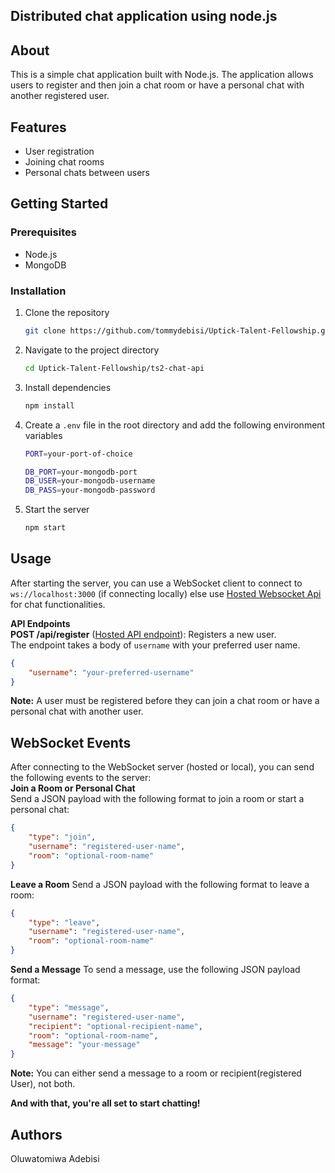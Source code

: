 ## Distributed chat application using node.js
## About

This is a simple chat application built with Node.js. The application allows users to register and then join a chat room or have a personal chat with another registered user.

## Features

- User registration
- Joining chat rooms
- Personal chats between users

## Getting Started

### Prerequisites

- Node.js
- MongoDB

### Installation

1. Clone the repository
   ```bash
   git clone https://github.com/tommydebisi/Uptick-Talent-Fellowship.git
2. Navigate to the project directory
    ```bash
    cd Uptick-Talent-Fellowship/ts2-chat-api
    ```
3. Install dependencies
    ```bash
    npm install
    ```
4. Create a `.env` file in the root directory and add the following environment variables
    ```bash
    PORT=your-port-of-choice

    DB_PORT=your-mongodb-port
    DB_USER=your-mongodb-username
    DB_PASS=your-mongodb-password
    ```
5. Start the server
    ```bash
    npm start
    ```

## Usage
After starting the server, you can use a WebSocket client to connect to `ws://localhost:3000` (if connecting locally) else use [Hosted Websocket Api](ws://simple-chat-app-qo54.onrender.com) for chat functionalities.

**API Endpoints** </br>
**POST /api/register** ([Hosted API endpoint](https://simple-chat-app-qo54.onrender.com/api/register)): Registers a new user. <br>
The endpoint takes a body of `username` with your preferred user name.
```json
{
    "username": "your-preferred-username"
}
``` 
**Note:** A user must be registered before they can join a chat room or have a personal chat with another user.

## WebSocket Events
After connecting to the WebSocket server (hosted or local), you can send the following events to the server: <br>
**Join a Room or Personal Chat** <br>
Send a JSON payload with the following format to join a room or start a personal chat:
```json
{
    "type": "join",
    "username": "registered-user-name",
    "room": "optional-room-name"
}
```

**Leave a Room**
Send a JSON payload with the following format to leave a room:

```json
{
    "type": "leave",
    "username": "registered-user-name",
    "room": "optional-room-name"
}
```

**Send a Message**
To send a message, use the following JSON payload format:
```json
{
    "type": "message",
    "username": "registered-user-name",
    "recipient": "optional-recipient-name",
    "room": "optional-room-name",
    "message": "your-message"
}
```
**Note:** You can either send a message to a room or recipient(registered User), not both.

**And with that, you're all set to start chatting!**

## Authors
Oluwatomiwa Adebisi